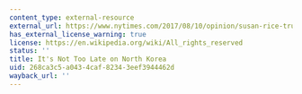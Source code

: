 ```yaml
---
content_type: external-resource
external_url: https://www.nytimes.com/2017/08/10/opinion/susan-rice-trump-north-korea.html
has_external_license_warning: true
license: https://en.wikipedia.org/wiki/All_rights_reserved
status: ''
title: It's Not Too Late on North Korea
uid: 268ca3c5-a043-4caf-8234-3eef3944462d
wayback_url: ''
---
```

